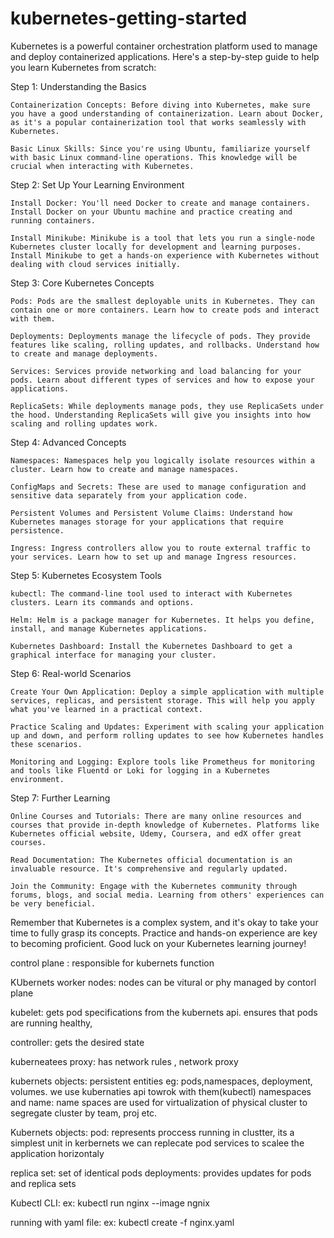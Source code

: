 # kubernetes-getting-started

 Kubernetes is a powerful container orchestration platform used to manage and deploy containerized applications. Here's a step-by-step guide to help you learn Kubernetes from scratch:

Step 1: Understanding the Basics

    Containerization Concepts: Before diving into Kubernetes, make sure you have a good understanding of containerization. Learn about Docker, as it's a popular containerization tool that works seamlessly with Kubernetes.

    Basic Linux Skills: Since you're using Ubuntu, familiarize yourself with basic Linux command-line operations. This knowledge will be crucial when interacting with Kubernetes.

Step 2: Set Up Your Learning Environment

    Install Docker: You'll need Docker to create and manage containers. Install Docker on your Ubuntu machine and practice creating and running containers.

    Install Minikube: Minikube is a tool that lets you run a single-node Kubernetes cluster locally for development and learning purposes. Install Minikube to get a hands-on experience with Kubernetes without dealing with cloud services initially.

Step 3: Core Kubernetes Concepts

    Pods: Pods are the smallest deployable units in Kubernetes. They can contain one or more containers. Learn how to create pods and interact with them.

    Deployments: Deployments manage the lifecycle of pods. They provide features like scaling, rolling updates, and rollbacks. Understand how to create and manage deployments.

    Services: Services provide networking and load balancing for your pods. Learn about different types of services and how to expose your applications.

    ReplicaSets: While deployments manage pods, they use ReplicaSets under the hood. Understanding ReplicaSets will give you insights into how scaling and rolling updates work.

Step 4: Advanced Concepts

    Namespaces: Namespaces help you logically isolate resources within a cluster. Learn how to create and manage namespaces.

    ConfigMaps and Secrets: These are used to manage configuration and sensitive data separately from your application code.

    Persistent Volumes and Persistent Volume Claims: Understand how Kubernetes manages storage for your applications that require persistence.

    Ingress: Ingress controllers allow you to route external traffic to your services. Learn how to set up and manage Ingress resources.

Step 5: Kubernetes Ecosystem Tools

    kubectl: The command-line tool used to interact with Kubernetes clusters. Learn its commands and options.

    Helm: Helm is a package manager for Kubernetes. It helps you define, install, and manage Kubernetes applications.

    Kubernetes Dashboard: Install the Kubernetes Dashboard to get a graphical interface for managing your cluster.

Step 6: Real-world Scenarios

    Create Your Own Application: Deploy a simple application with multiple services, replicas, and persistent storage. This will help you apply what you've learned in a practical context.

    Practice Scaling and Updates: Experiment with scaling your application up and down, and perform rolling updates to see how Kubernetes handles these scenarios.

    Monitoring and Logging: Explore tools like Prometheus for monitoring and tools like Fluentd or Loki for logging in a Kubernetes environment.

Step 7: Further Learning

    Online Courses and Tutorials: There are many online resources and courses that provide in-depth knowledge of Kubernetes. Platforms like Kubernetes official website, Udemy, Coursera, and edX offer great courses.

    Read Documentation: The Kubernetes official documentation is an invaluable resource. It's comprehensive and regularly updated.

    Join the Community: Engage with the Kubernetes community through forums, blogs, and social media. Learning from others' experiences can be very beneficial.

Remember that Kubernetes is a complex system, and it's okay to take your time to fully grasp its concepts. Practice and hands-on experience are key to becoming proficient. Good luck on your Kubernetes learning journey!


control plane : responsible for kubernets function

KUbernets worker nodes: nodes can be vitural or phy
managed by contorl plane


kubelet: gets pod specifications from the kubernets api. ensures that pods are running healthy, 

controller: gets the desired state 

kuberneatees proxy: has network rules , network proxy

kubernets objects: persistent entities  eg: pods,namespaces, deployment, volumes. we use kubernaties api towrok with them(kubectl)
namespaces and name: name spaces are used for virtualization of physical cluster to segregate cluster by team, proj etc.

Kubernets objects:
pod: represents proccess running in clustter, its a simplest unit in kerbernets
we can replecate pod services to scalee the application horizontaly

replica set: set of identical pods 
deployments: provides updates for pods and replica sets

Kubectl CLI:
ex: kubectl run nginx --image ngnix

running with yaml file:
ex: kubectl create -f nginx.yaml


